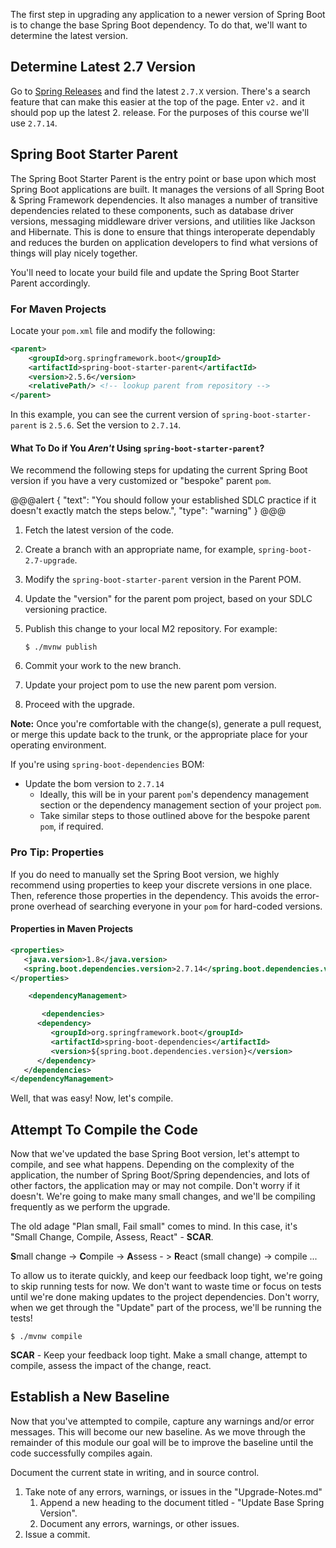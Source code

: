 The first step in upgrading any application to a newer version of Spring Boot is to change the base Spring Boot dependency. To do that, we'll want to determine the latest version.

## Determine Latest 2.7 Version

Go to [Spring Releases](https://github.com/spring-projects/spring-boot/releases) and find the latest `2.7.X` version. There's a search feature that can make this easier at the top of the page. Enter `v2.` and it should pop up the latest 2. release. For the purposes of this course we'll use `2.7.14`.

## Spring Boot Starter Parent

The Spring Boot Starter Parent is the entry point or base upon which most Spring Boot applications are built. It manages the versions of all Spring Boot & Spring Framework dependencies. It also manages a number of transitive dependencies related to these components, such as database driver versions, messaging middleware driver versions, and utilities like Jackson and Hibernate. This is done to ensure that things interoperate dependably and reduces the burden on application developers to find what versions of things will play nicely together.

You'll need to locate your build file and update the Spring Boot Starter Parent accordingly.

### For Maven Projects

Locate your `pom.xml` file and modify the following:

```xml
<parent>
    <groupId>org.springframework.boot</groupId>
    <artifactId>spring-boot-starter-parent</artifactId>
    <version>2.5.6</version>
    <relativePath/> <!-- lookup parent from repository -->
</parent>
```

In this example, you can see the current version of `spring-boot-starter-parent` is `2.5.6`. Set the version to `2.7.14`.

#### What To Do if You _Aren't_ Using `spring-boot-starter-parent`?

We recommend the following steps for updating the current Spring Boot version if you have a very customized or "bespoke" parent `pom`.

@@@alert
{
"text": "You should follow your established SDLC practice if it doesn't exactly match the steps below.",
"type": "warning"
}
@@@

1. Fetch the latest version of the code.
2. Create a branch with an appropriate name, for example, `spring-boot-2.7-upgrade`.
3. Modify the `spring-boot-starter-parent` version in the Parent POM.
4. Update the "version" for the parent pom project, based on your SDLC versioning practice.
5. Publish this change to your local M2 repository. For example:

   ```shell
   $ ./mvnw publish
   ```

6. Commit your work to the new branch.
7. Update your project pom to use the new parent pom version.
8. Proceed with the upgrade.

**Note:** Once you're comfortable with the change(s), generate a pull request, or merge this update back to the trunk, or the appropriate place for your operating environment.

If you're using `spring-boot-dependencies` BOM:

- Update the bom version to `2.7.14`
  - Ideally, this will be in your parent `pom`'s dependency management section or the dependency management section of your project `pom`.
  - Take similar steps to those outlined above for the bespoke parent `pom`, if required.

### Pro Tip: Properties

If you do need to manually set the Spring Boot version, we highly recommend using properties to keep your discrete versions in one place. Then, reference those properties in the dependency. This avoids the error-prone overhead of searching everyone in your `pom` for hard-coded versions.

#### Properties in Maven Projects

```xml
<properties>
   <java.version>1.8</java.version>
   <spring.boot.dependencies.version>2.7.14</spring.boot.dependencies.version>
</properties>

    <dependencyManagement>

       <dependencies>
      <dependency>
         <groupId>org.springframework.boot</groupId>
         <artifactId>spring-boot-dependencies</artifactId>
         <version>${spring.boot.dependencies.version}</version>
      </dependency>
   </dependencies>
</dependencyManagement>
```

Well, that was easy! Now, let's compile.

## Attempt To Compile the Code

Now that we've updated the base Spring Boot version, let's attempt to compile, and see what happens. Depending on the complexity of the application, the number of Spring Boot/Spring dependencies, and lots of other factors, the application may or may not compile. Don't worry if it doesn't. We're going to make many small changes, and we'll be compiling frequently as we perform the upgrade.

The old adage "Plan small, Fail small" comes to mind. In this case, it's "Small Change, Compile, Assess, React" - **SCAR**.

**S**mall change -> **C**ompile -> **A**ssess - > **R**eact (small change) -> compile ...

To allow us to iterate quickly, and keep our feedback loop tight, we're going to skip running tests for now. We don't want to waste time or focus on tests until we're done making updates to the project dependencies. Don't worry, when we get through the "Update" part of the process, we'll be running the tests!

```shell
$ ./mvnw compile
```

**SCAR** - Keep your feedback loop tight. Make a small change, attempt to compile, assess the impact of the change, react.

## Establish a New Baseline

Now that you've attempted to compile, capture any warnings and/or error messages. This will become our new baseline. As we move through the remainder of this module our goal will be to improve the baseline until the code successfully compiles again.

Document the current state in writing, and in source control.

1. Take note of any errors, warnings, or issues in the "Upgrade-Notes.md"
   1. Append a new heading to the document titled - "Update Base Spring Version".
   2. Document any errors, warnings, or other issues.
2. Issue a commit.
